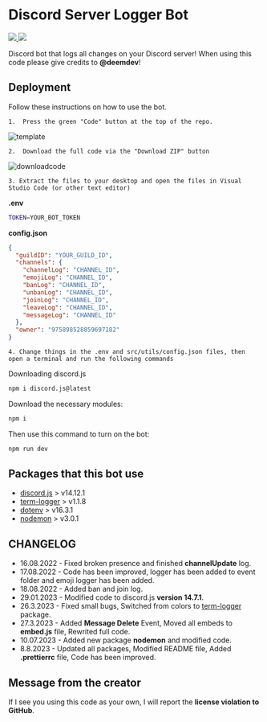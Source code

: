 # Discord Server Logger Bot

<p align="left">
<a href="https://github.com/sponsors/devdeem" target"_blank"> <img src="https://img.shields.io/github/sponsors/devdeem?label=Sponsors&logo=GitHub%20Sponsors&style=for-the-badge" /> </a>
<a href="https://github.com/devdeem/Logger-Bot" target"_blank"> <img src="https://img.shields.io/github/contributors/devdeem/Logger-Bot?color=dark-green&logo=GITHUB&style=for-the-badge" /> </a>

Discord bot that logs all changes on your Discord server! When using this code please give credits to **@deemdev**!

## Deployment

Follow these instructions on how to use the bot.

    1.  Press the green "Code" button at the top of the repo.

![template](https://cdn.discordapp.com/attachments/1050740883319967764/1138496819295432754/Gbu.png)

    2.  Download the full code via the "Download ZIP" button

![downloadcode](https://cdn.discordapp.com/attachments/1050740883319967764/1138495847135444992/Screenshot_from_2023-08-08_17-35-35.png)

    3. Extract the files to your desktop and open the files in Visual Studio Code (or other text editor)

**.env**

```bash
TOKEN=YOUR_BOT_TOKEN
```

**config.json**

```json
{
  "guildID": "YOUR_GUILD_ID",
  "channels": {
    "channelLog": "CHANNEL_ID",
    "emojiLog": "CHANNEL_ID",
    "banLog": "CHANNEL_ID",
    "unbanLog": "CHANNEL_ID",
    "joinLog": "CHANNEL_ID",
    "leaveLog": "CHANNEL_ID",
    "messageLog": "CHANNEL_ID"
  },
  "owner": "975898528859697182"
}
```

    4. Change things in the .env and src/utils/config.json files, then open a terminal and run the following commands

Downloading discord.js

```bash
npm i discord.js@latest
```

Download the necessary modules:

```bash
npm i
```

Then use this command to turn on the bot:

```bash
npm run dev
```

## Packages that this bot use

- [discord.js](https://www.npmjs.com/package/discord.js) > v14.12.1
- [term-logger](https://www.npmjs.com/package/term-logger) > v1.1.8
- [dotenv](https://www.npmjs.com/package/dotenv) > v16.3.1
- [nodemon](https://www.npmjs.com/package/nodemon) > v3.0.1

## CHANGELOG

- 16.08.2022 - Fixed broken presence and finished
  **channelUpdate** log.
- 17.08.2022 - Code has been improved, logger has been added to event folder and emoji logger has been added.
- 18.08.2022 - Added ban and join log.
- 29.01.2023 - Modified code to discord.js **version 14.7.1**.
- 26.3.2023 - Fixed small bugs, Switched from colors to [term-logger](https://www.npmjs.com/package/term-logger) package.
- 27.3.2023 - Added **Message Delete** Event, Moved all embeds to **embed.js** file, Rewrited full code.
- 10.07.2023 - Added new package **nodemon** and modified code.
- 8.8.2023 - Updated all packages, Modified README file, Added **.prettierrc** file, Code has been improved.

## Message from the creator

If I see you using this code as your own, I will report the **license violation to GitHub**.
